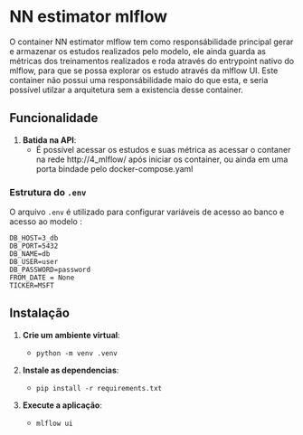 # NN estimator mlflow

O container NN estimator mlflow tem como responsábilidade principal gerar e armazenar os estudos realizados pelo modelo, ele ainda guarda as métricas dos treinamentos realizados e roda através do entrypoint nativo do mlflow, para que se possa explorar os estudo através da mlflow UI. Este container não possui uma responsábilidade maio do que esta, e seria possível utilzar a arquitetura sem a existencia desse container.  

## Funcionalidade

1. **Batida na API**:
   - É possível acessar os estudos e suas métrica as acessar o contaner na rede http://4_mlflow/ após iniciar os container, ou ainda em uma porta bindade pelo docker-compose.yaml

### Estrutura do `.env`

O arquivo `.env` é utilizado para configurar variáveis de acesso ao banco e acesso ao modelo :

```env
DB_HOST=3_db
DB_PORT=5432
DB_NAME=db
DB_USER=user
DB_PASSWORD=password
FROM_DATE = None
TICKER=MSFT
```

## Instalação

1. **Crie um ambiente virtual**:
    - ``` python -m venv .venv ```

2. **Instale as dependencias**:
    - ``` pip install -r requirements.txt ```

3. **Execute a aplicação**:
    - ```mlflow ui```
